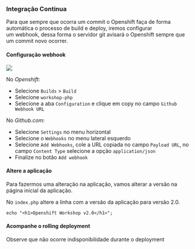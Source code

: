 ### Integração Continua

Para que sempre que ocorra um commit o Openshift faça de forma automática o processo de build e deploy, iremos configurar  
um webhook, dessa forma o servidor git avisará o Openshift sempre que um commit novo ocorrer.

#### Configuração webhook

![](https://storage.googleapis.com/workshop-openshift/webhook.gif)

No _Openshift_:

* Selecione `Builds` &gt; `Build`
* Selecione `workshop-php`
* Selecione a aba `Configuration` e clique em copy no campo `Github Webhook URL`

No _Github.com_:

* Selecione `Settings` no menu horizontal
* Selecione o `Webhooks` no menu lateral esquerdo 
* Selecione `Add Webhooks`, cole a URL copiada no campo `Payload URL`, no campo `Content Type` selecione a opção `application/json`
* Finalize no botão `Add webhook`

#### Altere a aplicação

Para fazermos uma alteração na aplicação, vamos alterar a versão na página inicial da aplicação.

No `index.php` altere a linha com a versão da aplicação para versão 2.0.

```
echo "<h1>Openshift Workshop v2.0</h1>";
```

#### Acompanhe o rolling deployment

Observe que não ocorre indisponibilidade durante o deployment

